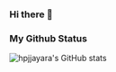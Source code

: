 ### Hi there 👋

<!--
**hpjjayara/hpjjayara** is a ✨ _special_ ✨ repository because its `README.md` (this file) appears on your GitHub profile.

Here are some ideas to get you started:

- 🔭 I’m currently working on ...
- 🌱 I’m currently learning ...
- 👯 I’m looking to collaborate on ...
- 🤔 I’m looking for help with ...
- 💬 Ask me about ...
- 📫 How to reach me: ...
- 😄 Pronouns: ...
- ⚡ Fun fact: ...
-->


### My Github Status
![hpjjayara's GitHub stats](https://github-readme-stats.vercel.app/api?username=hpjjayara&show_icons=true&count_private=true&include_all_commits=true&hide_title=true&hide_rank=false)

